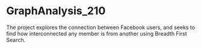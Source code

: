 # GraphAnalysis_210
The project explores the connection between Facebook users, and seeks to find how interconnected any member is from another using Breadth First Search.
